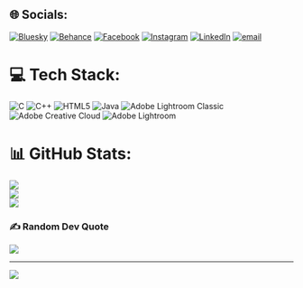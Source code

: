 
## 🌐 Socials:
[![Bluesky](https://img.shields.io/badge/bluesky-0285FF?style=for-the-badge&logo=bluesky&logoColor=%23FFFFFF)](https://bsky.app/profile/irohitrajak) [![Behance](https://img.shields.io/badge/Behance-1769ff?logo=behance&logoColor=white)](https://behance.net/irohitrajak ) [![Facebook](https://img.shields.io/badge/Facebook-%231877F2.svg?logo=Facebook&logoColor=white)](https://facebook.com/irohitrajak ) [![Instagram](https://img.shields.io/badge/Instagram-%23E4405F.svg?logo=Instagram&logoColor=white)](https://instagram.com/irohitrajak ) [![LinkedIn](https://img.shields.io/badge/LinkedIn-%230077B5.svg?logo=linkedin&logoColor=white)](https://linkedin.com/in/irohitrajak ) [![email](https://img.shields.io/badge/Email-D14836?logo=gmail&logoColor=white)](mailto:rohitpictures2005@gmail.com) 

# 💻 Tech Stack:
![C](https://img.shields.io/badge/c-%2300599C.svg?style=for-the-badge&logo=c&logoColor=white) ![C++](https://img.shields.io/badge/c++-%2300599C.svg?style=for-the-badge&logo=c%2B%2B&logoColor=white) ![HTML5](https://img.shields.io/badge/html5-%23E34F26.svg?style=for-the-badge&logo=html5&logoColor=white) ![Java](https://img.shields.io/badge/java-%23ED8B00.svg?style=for-the-badge&logo=openjdk&logoColor=white) ![Adobe Lightroom Classic](https://img.shields.io/badge/Adobe%20Lightroom%20Classic-31A8FF.svg?style=for-the-badge&logo=Adobe%20Lightroom%20Classic&logoColor=white) ![Adobe Creative Cloud](https://img.shields.io/badge/Adobe%20Creative%20Cloud-DA1F26.svg?style=for-the-badge&logo=Adobe%20Creative%20Cloud&logoColor=white) ![Adobe Lightroom](https://img.shields.io/badge/Adobe%20Lightroom-31A8FF.svg?style=for-the-badge&logo=Adobe%20Lightroom&logoColor=white)
# 📊 GitHub Stats:
![](https://github-readme-stats.vercel.app/api?username=irohitrajak&theme=default_repocard&hide_border=false&include_all_commits=true&count_private=true)<br/>
![](https://nirzak-streak-stats.vercel.app/?user=irohitrajak&theme=default_repocard&hide_border=false)<br/>
![](https://github-readme-stats.vercel.app/api/top-langs/?username=irohitrajak&theme=default_repocard&hide_border=false&include_all_commits=true&count_private=true&layout=compact)

### ✍️ Random Dev Quote
![](https://quotes-github-readme.vercel.app/api?type=horizontal&theme=radical)

---
[![](https://visitcount.itsvg.in/api?id=irohitrajak&icon=0&color=0)](https://visitcount.itsvg.in)

<!-- Proudly created with GPRM ( https://gprm.itsvg.in ) -->
